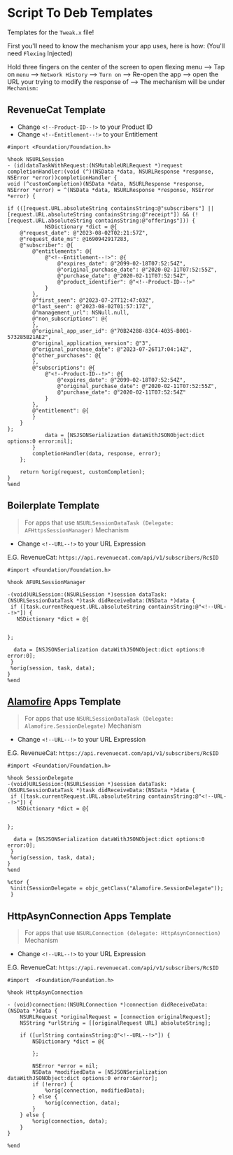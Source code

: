 # Script To Deb Templates

Templates for the `Tweak.x` file!

First you'll need to know the mechanism your app uses, here is how: (You'll need `Flexing` Injected)

Hold three fingers on the center of the screen to open flexing menu --> Tap on `menu` --> `Network History` --> `Turn on` --> Re-open the app --> open the URL your trying to modify the response of --> The mechanism will be under `Mechanism:`



## RevenueCat Template

- Change `<!--Product-ID--!>` to your Product ID
- Change `<!--Entitlement--!>` to your Entitlement

```
#import <Foundation/Foundation.h>

%hook NSURLSession
- (id)dataTaskWithRequest:(NSMutableURLRequest *)request completionHandler:(void (^)(NSData *data, NSURLResponse *response, NSError *error))completionHandler {
void (^customCompletion)(NSData *data, NSURLResponse *response, NSError *error) = ^(NSData *data, NSURLResponse *response, NSError *error) {

if (([request.URL.absoluteString containsString:@"subscribers"] || [request.URL.absoluteString containsString:@"receipt"]) && (![request.URL.absoluteString containsString:@"offerings"])) {
            NSDictionary *dict = @{
    @"request_date": @"2023-08-02T02:21:57Z",
    @"request_date_ms": @1690942917283,
    @"subscriber": @{
        @"entitlements": @{
            @"<!--Entitlement--!>": @{
                @"expires_date": @"2099-02-18T07:52:54Z",
                @"original_purchase_date": @"2020-02-11T07:52:55Z",
                @"purchase_date": @"2020-02-11T07:52:54Z",
                @"product_identifier": @"<!--Product-ID--!>"
            }
        },
        @"first_seen": @"2023-07-27T12:47:03Z",
        @"last_seen": @"2023-08-02T01:57:17Z",
        @"management_url": NSNull.null,
        @"non_subscriptions": @{
        },
        @"original_app_user_id": @"70B24288-83C4-4035-B001-573285B21AE2",
        @"original_application_version": @"3",
        @"original_purchase_date": @"2023-07-26T17:04:14Z",
        @"other_purchases": @{
        },
        @"subscriptions": @{
            @"<!--Product-ID--!>": @{
                @"expires_date": @"2099-02-18T07:52:54Z",
                @"original_purchase_date": @"2020-02-11T07:52:55Z",
                @"purchase_date": @"2020-02-11T07:52:54Z"
            }
        },
        @"entitlement": @{
        }
    }
};
            data = [NSJSONSerialization dataWithJSONObject:dict options:0 error:nil];
        }
        completionHandler(data, response, error);
    };

    return %orig(request, customCompletion);
}
%end

```


## Boilerplate Template

> For apps that use `NSURLSessionDataTask (Delegate: AFHttpsSessionManager)` Mechanism

- Change `<!--URL--!>` to your URL Expression

E.G. RevenueCat: `https://api.revenuecat.com/api/v1/subscribers/Rc$ID`

```
#import <Foundation/Foundation.h>

%hook AFURLSessionManager

-(void)URLSession:(NSURLSession *)session dataTask:(NSURLSessionDataTask *)task didReceiveData:(NSData *)data {
 if ([task.currentRequest.URL.absoluteString containsString:@"<!--URL--!>"]) {
   NSDictionary *dict = @{
  

};

  data = [NSJSONSerialization dataWithJSONObject:dict options:0 error:0];
 }
 %orig(session, task, data);
}
%end
```

## [Alamofire](https://github.com/Alamofire/Alamofire) Apps Template

> For apps that use `NSURLSessionDataTask (Delegate: Alamofire.SessionDelegate)` Mechanism

- Change `<!--URL--!>` to your URL Expression

E.G. RevenueCat: `https://api.revenuecat.com/api/v1/subscribers/Rc$ID`

```
#import <Foundation/Foundation.h>

%hook SessionDelegate
-(void)URLSession:(NSURLSession *)session dataTask:(NSURLSessionDataTask *)task didReceiveData:(NSData *)data {
 if ([task.currentRequest.URL.absoluteString containsString:@"<!--URL--!>"]) {
   NSDictionary *dict = @{
  

};

  data = [NSJSONSerialization dataWithJSONObject:dict options:0 error:0];
 }
 %orig(session, task, data);
}
%end

%ctor {
 %init(SessionDelegate = objc_getClass("Alamofire.SessionDelegate"));
 }
```


## HttpAsynConnection Apps Template


> For apps that use `NSURLConnection (delegate: HttpAsynConnection)` Mechanism

- Change `<!--URL--!>` to your URL Expression

E.G. RevenueCat: `https://api.revenuecat.com/api/v1/subscribers/Rc$ID`

```
#import  <Foundation/Foundation.h>

%hook HttpAsynConnection

- (void)connection:(NSURLConnection *)connection didReceiveData:(NSData *)data {
    NSURLRequest *originalRequest = [connection originalRequest];
    NSString *urlString = [[originalRequest URL] absoluteString];
    
    if ([urlString containsString:@"<!--URL--!>"]) {
        NSDictionary *dict = @{
          
        };

        NSError *error = nil;
        NSData *modifiedData = [NSJSONSerialization dataWithJSONObject:dict options:0 error:&error];
        if (!error) {
            %orig(connection, modifiedData);
        } else {
            %orig(connection, data);
        }
    } else {
        %orig(connection, data);
    }
}

%end
```
